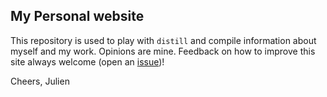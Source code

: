 ## My Personal website

This repository is used to play with `distill` and compile information about myself and my work. Opinions are mine. Feedback on how to improve this site always welcome (open an [issue](https://github.com/brunj7/brunj7.github.io/issues))!

Cheers,
Julien
